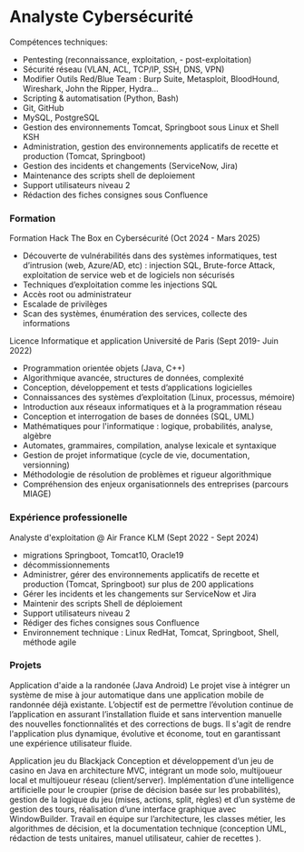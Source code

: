 # Analyste Cybersécurité
Compétences techniques: 
- Pentesting (reconnaissance, exploitation, - post-exploitation)
- Sécurité réseau (VLAN, ACL, TCP/IP, SSH, DNS, VPN)
- Modifier Outils Red/Blue Team : Burp Suite, Metasploit, BloodHound, Wireshark, John the Ripper, Hydra...
- Scripting & automatisation (Python, Bash)
- Git, GitHub
- MySQL, PostgreSQL
- Gestion des environnements Tomcat, Springboot sous Linux et Shell KSH
- Administration, gestion des environnements applicatifs de recette et production (Tomcat, Springboot)
- Gestion des incidents et changements (ServiceNow, Jira)
- Maintenance des scripts shell de deploiement
- Support utilisateurs niveau 2
- Rédaction des fiches consignes sous Confluence

### Formation
Formation Hack The Box en Cybersécurité (Oct 2024 - Mars 2025)
- Découverte de vulnérabilités dans des systèmes informatiques, test d’intrusion (web, Azure/AD, etc) : injection SQL, Brute-force Attack, exploitation de service web et de logiciels non sécurisés
- Techniques d’exploitation comme les injections SQL
- Accès root ou administrateur
- Escalade de privilèges
- Scan des systèmes, énumération des services, collecte des informations   

Licence Informatique et application Université de Paris (Sept 2019- Juin 2022)
- Programmation orientée objets (Java, C++)
- Algorithmique avancée, structures de données, complexité
- Conception, développement et tests d’applications logicielles
- Connaissances des systèmes d’exploitation (Linux, processus, mémoire)
- Introduction aux réseaux informatiques et à la programmation réseau
- Conception et interrogation de bases de données (SQL, UML)
- Mathématiques pour l'informatique : logique, probabilités, analyse, algèbre
- Automates, grammaires, compilation, analyse lexicale et syntaxique
- Gestion de projet informatique (cycle de vie, documentation, versionning)
- Méthodologie de résolution de problèmes et rigueur algorithmique
- Compréhension des enjeux organisationnels des entreprises (parcours MIAGE)

### Expérience professionelle 
Analyste d'exploitation @ Air France KLM (Sept 2022 - Sept 2024)  
- migrations Springboot, Tomcat10, Oracle19
- décommissionnements
- Administrer, gérer des environnements applicatifs de recette et production (Tomcat, Springboot) sur plus de 200 applications
- Gérer les incidents et les changements sur ServiceNow et Jira
- Maintenir des scripts Shell de déploiement
- Support utilisateurs niveau 2
- Rédiger des fiches consignes sous Confluence
- Environnement technique : Linux RedHat, Tomcat, Springboot, Shell, méthode agile

### Projets 
Application d'aide a la randonée (Java Android)
Le projet vise à intégrer un système de mise à jour automatique dans une application mobile de randonnée déjà existante. L’objectif est de permettre l’évolution continue de l’application en assurant l’installation fluide et sans intervention manuelle des nouvelles fonctionnalités et des corrections de bugs. 
Il s'agit de rendre l'application plus dynamique, évolutive et économe, tout en garantissant une expérience utilisateur fluide.

Application jeu du Blackjack
Conception et développement d’un jeu de casino en Java en architecture MVC, intégrant un mode solo, multijoueur local et multijoueur réseau (client/server). 
Implémentation d’une intelligence artificielle pour le croupier (prise de décision basée sur les probabilités), gestion de la logique du jeu (mises, actions, split, règles) et d’un système de gestion des tours, réalisation d’une interface graphique avec WindowBuilder. 
Travail en équipe sur l’architecture, les classes métier, les algorithmes de décision, et la documentation technique (conception UML, rédaction de tests unitaires, manuel utilisateur, cahier de recettes ).
